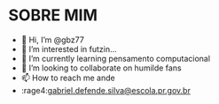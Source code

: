 # SOBRE MIM
- 👋 Hi, I’m @gbz77
- 👀 I’m interested in futzin...
- 🌱 I’m currently learning pensamento computacional
- 💞️ I’m looking to collaborate on humilde fans
- 📫 How to reach me ande
- :rage4:gabriel.defende.silva@escola.pr.gov.br
